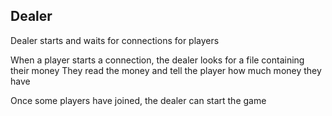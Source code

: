 ## Dealer
Dealer starts and waits for connections for players

When a player starts a connection, the dealer looks for a file containing their money
They read the money and tell the player how much money they have

Once some players have joined, the dealer can start the game